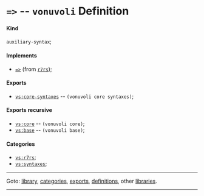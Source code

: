 

<a id='definition__vonuvoli__ZZZZ__3d_3e'></a>

# `=>` -- `vonuvoli` Definition


<a id='definition__vonuvoli__ZZZZ__3d_3e__kind'></a>

#### Kind

`auxiliary-syntax`;


<a id='definition__vonuvoli__ZZZZ__3d_3e__implements'></a>

#### Implements

 * [`=>`](../../r7rs/definitions/ZZZZ__3d_3e.md#definition__r7rs__ZZZZ__3d_3e) (from [`r7rs`](../../r7rs/_index.md#library__r7rs));


<a id='definition__vonuvoli__ZZZZ__3d_3e__exports'></a>

#### Exports

 * [`vs:core-syntaxes`](../../vonuvoli/exports/vs_3a_core-syntaxes.md#export__vonuvoli__vs_3a_core-syntaxes) -- `(vonuvoli core syntaxes)`;


<a id='definition__vonuvoli__ZZZZ__3d_3e__exports-recursive'></a>

#### Exports recursive

 * [`vs:core`](../../vonuvoli/exports/vs_3a_core.md#export__vonuvoli__vs_3a_core) -- `(vonuvoli core)`;
 * [`vs:base`](../../vonuvoli/exports/vs_3a_base.md#export__vonuvoli__vs_3a_base) -- `(vonuvoli base)`;


<a id='definition__vonuvoli__ZZZZ__3d_3e__categories'></a>

#### Categories

 * [`vs:r7rs`](../../vonuvoli/categories/vs_3a_r7rs.md#category__vonuvoli__vs_3a_r7rs);
 * [`vs:syntaxes`](../../vonuvoli/categories/vs_3a_syntaxes.md#category__vonuvoli__vs_3a_syntaxes);

----

Goto: [library](../../vonuvoli/_index.md#library__vonuvoli), [categories](../../vonuvoli/categories/_index.md#toc__vonuvoli__categories), [exports](../../vonuvoli/exports/_index.md#toc__vonuvoli__exports), [definitions](../../vonuvoli/definitions/_index.md#toc__vonuvoli__definitions), other [libraries](../../_libraries.md#toc__libraries).

----

